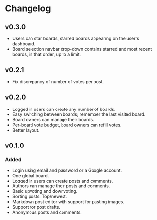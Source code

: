 # Changelog

## v0.3.0

- Users can star boards, starred boards appearing on the user's dashboard.
- Board selection navbar drop-down contains starred and most recent boards, in
  that order, up to a limit.


## v0.2.1

- Fix discrepancy of number of votes per post.


## v0.2.0

- Logged in users can create any number of boards.
- Easy switching between boards; remember the last visited board.
- Board owners can manage their boards.
- Per-board vote budget, board owners can refill votes.
- Better layout.


## v0.1.0

### Added

- Login using email and password or a Google account.
- One global board.
- Logged in users can create posts and comments.
- Authors can manage their posts and comments.
- Basic upvoting and downvoting.
- Sorting posts: Top/newest.
- Markdown post editor with support for pasting images.
- Support for post drafts.
- Anonymous posts and comments.
